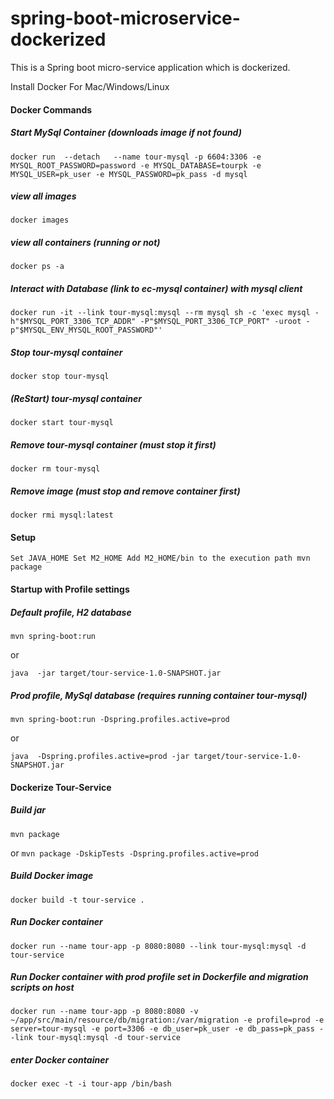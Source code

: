# spring-boot-microservice-dockerized
This is a Spring boot micro-service application which is dockerized.

Install Docker For Mac/Windows/Linux
#### Docker Commands
##### Start MySql Container (downloads image if not found)
``
docker run  --detach   --name tour-mysql -p 6604:3306 -e MYSQL_ROOT_PASSWORD=password -e MYSQL_DATABASE=tourpk -e MYSQL_USER=pk_user -e MYSQL_PASSWORD=pk_pass -d mysql
``

##### view all images
``
docker images
``

##### view all containers (running or not)
``
docker ps -a
``
##### Interact with Database (link to ec-mysql container) with mysql client
``
docker run -it --link tour-mysql:mysql --rm mysql sh -c 'exec mysql -h"$MYSQL_PORT_3306_TCP_ADDR" -P"$MYSQL_PORT_3306_TCP_PORT" -uroot -p"$MYSQL_ENV_MYSQL_ROOT_PASSWORD"'
``
##### Stop tour-mysql container
``
docker stop tour-mysql
``
##### (ReStart) tour-mysql container
``
docker start tour-mysql
``
##### Remove tour-mysql container (must stop it first)
``
docker rm tour-mysql
``
##### Remove image (must stop and remove container first)
``
docker rmi mysql:latest
``

#### Setup
``
Set JAVA_HOME
Set M2_HOME
Add M2_HOME/bin to the execution path
mvn package
``

#### Startup with Profile settings
##### Default profile, H2 database
``
mvn spring-boot:run
``

or

``
java  -jar target/tour-service-1.0-SNAPSHOT.jar
``
##### Prod profile, MySql database (requires running container tour-mysql)
``
mvn spring-boot:run -Dspring.profiles.active=prod
``

or

``
java  -Dspring.profiles.active=prod -jar target/tour-service-1.0-SNAPSHOT.jar
``
#### Dockerize Tour-Service
##### Build jar
``
mvn package
``

or
``
mvn package -DskipTests -Dspring.profiles.active=prod
``
##### Build Docker image
``
docker build -t tour-service .
``
##### Run Docker container
``
docker run --name tour-app -p 8080:8080 --link tour-mysql:mysql -d tour-service
``

##### Run Docker container with prod profile set in Dockerfile and migration scripts on host
``
docker run --name tour-app -p 8080:8080 -v ~/app/src/main/resource/db/migration:/var/migration -e profile=prod -e server=tour-mysql -e port=3306 -e db_user=pk_user -e db_pass=pk_pass --link tour-mysql:mysql -d tour-service
``

##### enter Docker container
``
docker exec -t -i tour-app /bin/bash
``
